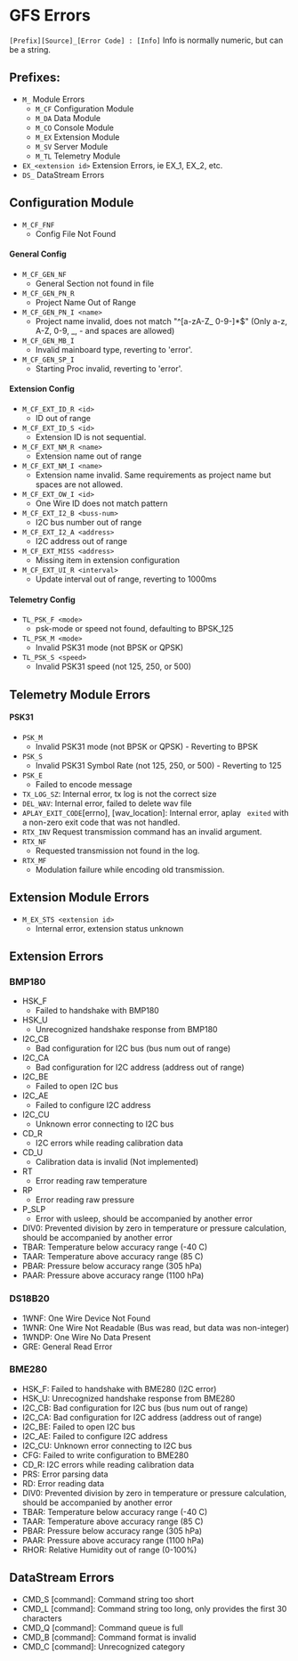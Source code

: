 # GFS Errors

``[Prefix][Source]_[Error Code] : [Info]`` Info is normally numeric, but can be a string.

## Prefixes:  
- ``M_``  Module Errors
  - ``M_CF`` Configuration Module
  - ``M_DA`` Data Module
  - ``M_CO`` Console Module
  - ``M_EX`` Extension Module
  - ``M_SV`` Server Module
  - ``M_TL`` Telemetry Module
- ``EX_<extension id>``     Extension Errors, ie EX_1, EX_2, etc.
- ``DS_`` DataStream Errors

## Configuration Module
 - ``M_CF_FNF``
   - Config File Not Found

#### General Config
 - ``M_CF_GEN_NF`` 
   - General Section not found in file
 - ``M_CF_GEN_PN_R ``
   - Project Name Out of Range
 - ``M_CF_GEN_PN_I <name>`` 
   - Project name invalid, does not match "\^[a-zA-Z_ 0-9-]*$" (Only a-z, A-Z, 0-9, _, - and spaces are allowed)
 - ``M_CF_GEN_MB_I``
   - Invalid mainboard type, reverting to 'error'.
 - ``M_CF_GEN_SP_I``
   - Starting Proc invalid, reverting to 'error'.

#### Extension Config
 - ``M_CF_EXT_ID_R <id>``
   - ID out of range
 - ``M_CF_EXT_ID_S <id>``
   - Extension ID is not sequential.
 - ``M_CF_EXT_NM_R <name>``
   - Extension name out of range
 - ``M_CF_EXT_NM_I <name>``
   - Extension name invalid. Same requirements as project name but spaces are not allowed.
 - ``M_CF_EXT_OW_I <id>`` 
   - One Wire ID does not match pattern
 - ``M_CF_EXT_I2_B <buss-num>`` 
   - I2C bus number out of range
 - ``M_CF_EXT_I2_A <address>`` 
   - I2C address out of range
 - ``M_CF_EXT_MISS <address>`` 
   - Missing item in extension configuration
 - ``M_CF_EXT_UI_R <interval>`` 
   - Update interval out of range, reverting to 1000ms
#### Telemetry Config
 - ``TL_PSK_F <mode>`` 
   - psk-mode or speed not found, defaulting to BPSK_125
 - ``TL_PSK_M <mode>`` 
   - Invalid PSK31 mode (not BPSK or QPSK)
 - ``TL_PSK_S <speed>`` 
   - Invalid PSK31 speed (not 125, 250, or 500)

## Telemetry Module Errors
#### PSK31
 - ``PSK_M`` 
   - Invalid PSK31 mode (not BPSK or QPSK) - Reverting to BPSK
 - ``PSK_S`` 
   - Invalid PSK31 Symbol Rate (not 125, 250, or 500) - Reverting to 125
 - ``PSK_E`` 
   - Failed to encode message
 - ``TX_LOG_SZ``: Internal error, tx log is not the correct size
 - ``DEL_WAV``: Internal error, failed to delete wav file
 - ``APLAY_EXIT_CODE``[errno], [wav_location]: Internal error, aplay
   `` exited`` with a non-zero exit code that was not handled.
 - ``RTX_INV`` Request transmission command has an invalid argument.
 - ``RTX_NF`` 
   - Requested transmission not found in the log.
 - ``RTX_MF`` 
   - Modulation failure while encoding old transmission.

## Extension Module Errors
 - ``M_EX_STS <extension id>``
   - Internal error, extension status unknown

## Extension Errors
### BMP180
 - HSK_F
   - Failed to handshake with BMP180
 - HSK_U
   - Unrecognized handshake response from BMP180
 - I2C_CB
   - Bad configuration for I2C bus (bus num out of range)
 - I2C_CA
   - Bad configuration for I2C address (address out of range)
 - I2C_BE
   - Failed to open I2C bus
 - I2C_AE
   - Failed to configure I2C address
 - I2C_CU
   - Unknown error connecting to I2C bus
 - CD_R
   - I2C errors while reading calibration data
 - CD_U
   - Calibration data is invalid (Not implemented)
 - RT
   - Error reading raw temperature
 - RP
   - Error reading raw pressure
 - P_SLP
   - Error with usleep, should be accompanied by another error
 - DIV0: Prevented division by zero in temperature or pressure calculation, should be accompanied by another error
 - TBAR: Temperature below accuracy range (-40 C)
 - TAAR: Temperature above accuracy range (85 C)
 - PBAR: Pressure below accuracy range (305 hPa)
 - PAAR: Pressure above accuracy range (1100 hPa)

### DS18B20
 - 1WNF: One Wire Device Not Found
 - 1WNR: One Wire Not Readable (Bus was read, but data was non-integer)
 - 1WNDP: One Wire No Data Present
 - GRE: General Read Error

### BME280
 - HSK_F: Failed to handshake with BME280 (I2C error)
 - HSK_U: Unrecognized handshake response from BME280
 - I2C_CB: Bad configuration for I2C bus (bus num out of range)
 - I2C_CA: Bad configuration for I2C address (address out of range)
 - I2C_BE: Failed to open I2C bus
 - I2C_AE: Failed to configure I2C address
 - I2C_CU: Unknown error connecting to I2C bus
 - CFG: Failed to write configuration to BME280
 - CD_R: I2C errors while reading calibration data
 - PRS: Error parsing data
 - RD: Error reading data
 - DIV0: Prevented division by zero in temperature or pressure calculation, should be accompanied by another error
 - TBAR: Temperature below accuracy range (-40 C)
 - TAAR: Temperature above accuracy range (85 C)
 - PBAR: Pressure below accuracy range (305 hPa)
 - PAAR: Pressure above accuracy range (1100 hPa)
 - RHOR: Relative Humidity out of range (0-100%)

## DataStream Errors
 - CMD_S [command]: Command string too short
 - CMD_L [command]: Command string too long, only provides the first 30 characters
 - CMD_Q [command]: Command queue is full
 - CMD_B [command]: Command format is invalid
 - CMD_C [command]: Unrecognized category